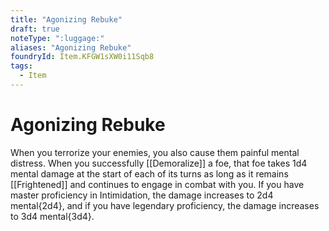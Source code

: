 ```yaml
---
title: "Agonizing Rebuke"
draft: true
noteType: ":luggage:"
aliases: "Agonizing Rebuke"
foundryId: Item.KFGW1sXW0i11Sqb8
tags:
  - Item
---
```


# Agonizing Rebuke

When you terrorize your enemies, you also cause them painful mental distress. When you successfully [[Demoralize]] a foe, that foe takes 1d4 mental damage at the start of each of its turns as long as it remains [[Frightened]] and continues to engage in combat with you. If you have master proficiency in Intimidation, the damage increases to 2d4 mental{2d4}, and if you have legendary proficiency, the damage increases to 3d4 mental{3d4}.
